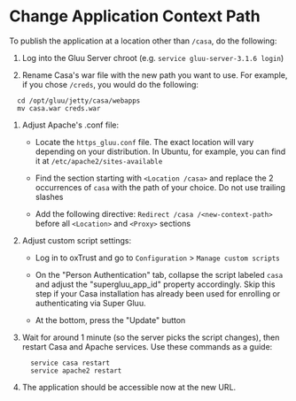 # Change Application Context Path

To publish the application at a location other than `/casa`, do the following:

1. Log into the Gluu Server chroot (e.g. `service gluu-server-3.1.6 login`)       
      
1. Rename Casa's war file with the new path you want to use. For example, if you chose `/creds`, you would do the following:    
   
  ```  
    cd /opt/gluu/jetty/casa/webapps  
    mv casa.war creds.war     
  ```  
    
1. Adjust Apache's .conf file:    

    - Locate the `https_gluu.conf` file. The exact location will vary depending on your distribution. In Ubuntu, for example, you can find it at `/etc/apache2/sites-available`
   
    - Find the section starting with `<Location /casa>` and replace the 2 occurrences of `casa` with the path of your choice. Do not use trailing slashes   

    - Add the following directive: `Redirect /casa /<new-context-path>` before all `<Location>` and `<Proxy>` sections

1. Adjust custom script settings:    

    - Log in to oxTrust and go to `Configuration` > `Manage custom scripts`
   
    - On the "Person Authentication" tab, collapse the script labeled `casa` and adjust the "supergluu_app_id" property accordingly. Skip this step if your Casa installation has already been used for enrolling or authenticating via Super Gluu.
   
    - At the bottom, press the "Update" button

1. Wait for around 1 minute (so the server picks the script changes), then restart Casa and Apache services. Use these commands as a guide:    

    ```  
      service casa restart    
      service apache2 restart      
    ```  

1. The application should be accessible now at the new URL.
